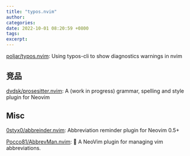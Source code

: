 ```yaml
---
title: "typos.nvim"
author: 
categories: 
date: 2022-10-01 08:20:59 +0800
tags: 
excerpt: 
---
```


[poljar/typos.nvim](https://github.com/poljar/typos.nvim): Using typos-cli to show diagnostics warnings in nvim




## 竞品

[dvdsk/prosesitter.nvim](https://github.com/dvdsk/prosesitter.nvim): A (work in progress) grammar, spelling and style plugin for Neovim

## Misc

[0styx0/abbreinder.nvim](https://github.com/0styx0/abbreinder.nvim): Abbreviation reminder plugin for Neovim 0.5+

[Pocco81/AbbrevMan.nvim](https://github.com/Pocco81/AbbrevMan.nvim): 🍍 A NeoVim plugin for managing vim abbreviations.




